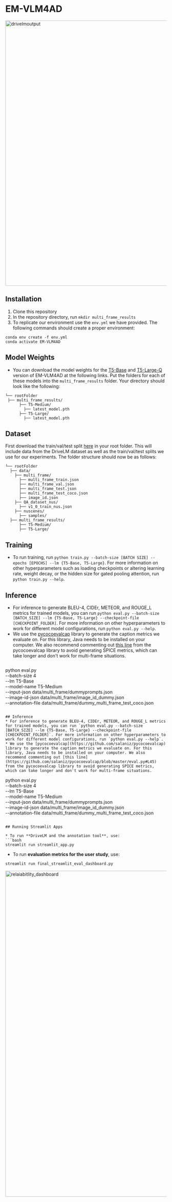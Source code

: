 # EM-VLM4AD
<img width="793" height="827" alt="drivelmoutput" src="https://github.com/user-attachments/assets/142df396-a11f-41df-b7b4-74fead00d48a" />

## Installation
1. Clone this repository
2. In the repository directory, run `mkdir multi_frame_results`
3. To replicate our environment use the `env.yml` we have provided. The following commands should create a proper environment:
```
conda env create -f env.yml
conda activate EM-VLM4AD
```
## Model Weights
* You can download the model weights for the [T5-Base](https://drive.google.com/drive/folders/1K61Ou-m5c5UmN2ggT-Huw3rv7PhW5Wft?usp=sharing) and [T5-Large-Q](https://drive.google.com/drive/folders/12bHyRTpWWxIJ2pb0WWzfX5mMdkNHKMVP?usp=sharing) version of EM-VLM4AD at the following links. Put the folders for each of these models into the `multi_frame_results` folder. Your directory should look like the following:
```
└── rootFolder
 ├── multi_frame_results/
      ├── T5-Medium/
        ├── latest_model.pth
      ├── T5-Large/
        ├── latest_model.pth
```
## Dataset
First download the train/val/test split [here](https://drive.google.com/file/d/1isiXXTg46nl5SqMiEV4XjFD71KCCzezi/view?usp=sharing) in your root folder. This will include data from the DriveLM dataset as well as the train/val/test splits we use for our experiments. The folder structure should now be as follows: 
```
└── rootFolder
  ├── data/
    ├── multi_frame/
      ├── multi_frame_train.json
      ├── multi_frame_val.json
      ├── multi_frame_test.json
      ├── multi_frame_test_coco.json
      ├── image_id.json
    ├── QA_dataset_nus/
      ├── v1_0_train_nus.json
    ├── nuscenes/
      ├── samples/
  ├── multi_frame_results/
      ├── T5-Medium/
      ├── T5-Large/
```
## Training
* To run training, run `python train.py --batch-size [BATCH SIZE] --epochs [EPOCHS] --lm {T5-Base, T5-Large}`. For more information on other hyperparameters such as loading checkpoints or altering learning rate, weight decay, or the hidden size for gated pooling attention, run `python train.py --help`.
## Inference
* For inference to generate BLEU-4, CIDEr, METEOR, and ROUGE_L metrics for trained models, you can run `python eval.py --batch-size [BATCH_SIZE] --lm {T5-Base, T5-Large} --checkpoint-file [CHECKPOINT_FOLDER]`. For more information on other hyperparameters to work for different model configurations, run `python eval.py --help`.
* We use the [pycocoevalcap](https://github.com/salaniz/pycocoevalcap) library to generate the caption metrics we evaluate on. For this library, Java needs to be installed on your computer. We also recommend commenting out [this line](https://github.com/salaniz/pycocoevalcap/blob/master/eval.py#L45) from the pycocoevalcap library to avoid generating SPICE metrics, which can take longer and don't work for multi-frame situations. 
  ```
python eval.py \
  --batch-size 4 \
  --lm T5-Base \
  --model-name T5-Medium \
  --input-json data/multi_frame/dummyprompts.json \
  --image-id-json data/multi_frame/image_id_dummy.json \
  --annotation-file data/multi_frame/dummy_multi_frame_test_coco.json
  ```

## Inference
* For inference to generate BLEU-4, CIDEr, METEOR, and ROUGE_L metrics for trained models, you can run `python eval.py --batch-size [BATCH_SIZE] --lm {T5-Base, T5-Large} --checkpoint-file [CHECKPOINT_FOLDER]`. For more information on other hyperparameters to work for different model configurations, run `python eval.py --help`.
* We use the [pycocoevalcap](https://github.com/salaniz/pycocoevalcap) library to generate the caption metrics we evaluate on. For this library, Java needs to be installed on your computer. We also recommend commenting out [this line](https://github.com/salaniz/pycocoevalcap/blob/master/eval.py#L45) from the pycocoevalcap library to avoid generating SPICE metrics, which can take longer and don't work for multi-frame situations. 
  ```
python eval.py \
  --batch-size 4 \
  --lm T5-Base \
  --model-name T5-Medium \
  --input-json data/multi_frame/dummyprompts.json \
  --image-id-json data/multi_frame/image_id_dummy.json \
  --annotation-file data/multi_frame/dummy_multi_frame_test_coco.json
  ```

## Running Streamlit Apps

* To run **DriveLM and the annotation tool**, use:
```bash
streamlit run streamlit_app.py
```

* To run **evaluation metrics for the user study**, use:
```bash
streamlit run final_streamlit_eval_dashboard.py
```

<img width="1875" height="1016" alt="relaiabitlity_dashboard" src="https://github.com/user-attachments/assets/fff42168-63b1-44f5-bc4c-585cf4c478de" />

